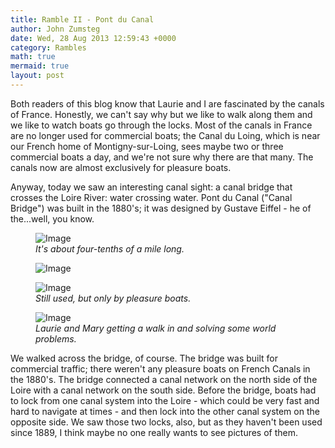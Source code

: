 ```yaml
---
title: Ramble II - Pont du Canal
author: John Zumsteg
date: Wed, 28 Aug 2013 12:59:43 +0000
category: Rambles
math: true
mermaid: true
layout: post
---
```

Both readers of this blog know that Laurie and I are fascinated by the canals of France. Honestly, we can't say why but we like to walk along them and we like to watch boats go through the locks. Most of the canals in France are no longer used for commercial boats; the Canal du Loing, which is near our French home of Montigny-sur-Loing, sees maybe two or three commercial boats a day, and we're not sure why there are that many. The canals now are almost exclusively for pleasure boats.

Anyway, today we saw an interesting canal sight: a canal bridge that crosses the Loire River: water crossing water. Pont du Canal ("Canal Bridge") was built in the 1880's; it was designed by Gustave Eiffel - he of the...well, you know.


<figure>
	<img class = "landscape" src="{{ "/assets/images/2013/08/MG_0090.jpg" | prepend: site.baseurl  }}"   alt="Image" />
		<figcaption><em>It's about four-tenths of a mile long.</em></figcaption>
</figure>

<figure class = "landscape">
	<img class = "landscape" src="{{ "/assets/images/2013/08/MG_0092.jpg" | prepend: site.baseurl  }}"   alt="Image" />
		<figcaption><em></em></figcaption>
</figure>

<figure class = "landscape">
	<img class = "landscape" src="{{ "/assets/images/2013/08/MG_0094.jpg" | prepend: site.baseurl  }}"   alt="Image" />
		<figcaption><em>Still used, but only by pleasure boats.</em></figcaption>
</figure>

<figure class = "landscape">
	<img class = "landscape" src="{{ "/assets/images/2013/08/MG_0099.jpg" | prepend: site.baseurl  }}"   alt="Image" />
		<figcaption><em>Laurie and Mary getting a walk in <em>and</em> solving some world problems.</em></figcaption>
</figure>




We walked across the bridge, of course. The bridge was built for commercial traffic; there weren't any pleasure boats on French Canals in the 1880's. The bridge connected a canal network on the north side of the Loire with a canal network on the south side. Before the bridge, boats had to lock from one canal system into the Loire - which could be very fast and hard to navigate at times - and then lock into the other canal system on the opposite side. We saw those two locks, also, but as they haven't been used since 1889, I think maybe no one really wants to see pictures of them.
